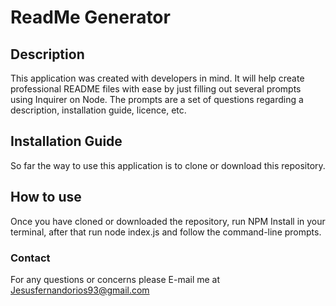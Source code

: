 # ReadMe Generator

## Description
This application was created with developers in mind. It will help create professional README files with ease by just filling out several prompts using Inquirer on Node.
The prompts are a set of questions regarding a description, installation guide, licence, etc.

## Installation Guide
So far the way to use this application is to clone or download this repository.

## How to use
Once you have cloned or downloaded the repository, run NPM Install in your terminal, after that run node index.js and follow the command-line prompts.

### Contact
For any questions or concerns please E-mail me at Jesusfernandorios93@gmail.com